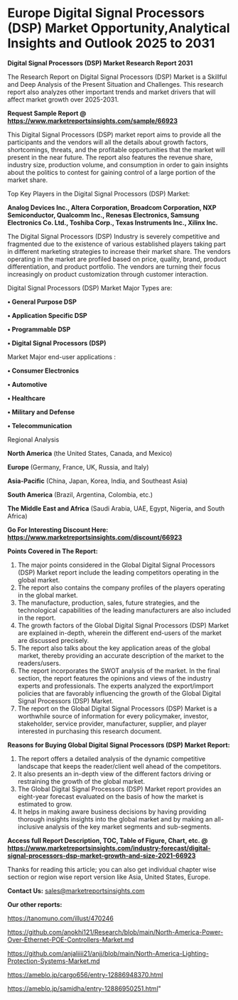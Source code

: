# Europe Digital Signal Processors (DSP) Market Opportunity,Analytical Insights and Outlook 2025 to 2031

<strong>Digital Signal Processors (DSP) Market Research Report 2031</strong>

The Research Report on Digital Signal Processors (DSP) Market is a Skillful and Deep Analysis of the Present Situation and Challenges. This research report also analyzes other important trends and market drivers that will affect market growth over 2025-2031.

<strong>Request Sample Report @ <a href=https://www.marketreportsinsights.com/sample/66923>https://www.marketreportsinsights.com/sample/66923</a></strong>

This Digital Signal Processors (DSP) market report aims to provide all the participants and the vendors will all the details about growth factors, shortcomings, threats, and the profitable opportunities that the market will present in the near future. The report also features the revenue share, industry size, production volume, and consumption in order to gain insights about the politics to contest for gaining control of a large portion of the market share.

Top Key Players in the Digital Signal Processors (DSP) Market:

<strong>Analog Devices Inc., Altera Corporation, Broadcom Corporation, NXP Semiconductor, Qualcomm Inc., Renesas Electronics, Samsung Electronics Co. Ltd., Toshiba Corp., Texas Instruments Inc., Xilinx Inc.</strong>

The Digital Signal Processors (DSP) Industry is severely competitive and fragmented due to the existence of various established players taking part in different marketing strategies to increase their market share. The vendors operating in the market are profiled based on price, quality, brand, product differentiation, and product portfolio. The vendors are turning their focus increasingly on product customization through customer interaction.

Digital Signal Processors (DSP) Market Major Types are:

<strong>• General Purpose DSP

• Application Specific DSP

• Programmable DSP

• Digital Signal Processors (DSP)</strong>

Market Major end-user applications :

<strong>• Consumer Electronics

• Automotive

• Healthcare

• Military and Defense

• Telecommunication</strong>

Regional Analysis

</u><strong><b>North America</b></strong> (the United States, Canada, and Mexico)

<strong><b>Europe </b></strong>(Germany, France, UK, Russia, and Italy)

<strong><b>Asia-Pacific</b></strong> (China, Japan, Korea, India, and Southeast Asia)

<strong><b>South America</b></strong> (Brazil, Argentina, Colombia, etc.)

<strong><b>The Middle East and Africa</b></strong> (Saudi Arabia, UAE, Egypt, Nigeria, and South Africa)

<strong>Go For Interesting Discount Here: <a href=https://www.marketreportsinsights.com/discount/66923>https://www.marketreportsinsights.com/discount/66923</a></strong>

<strong>Points Covered in The Report:</strong>
<ol>
  <li>The major points considered in the Global Digital Signal Processors (DSP) Market report include the leading competitors operating in the global market.</li>
  <li>The report also contains the company profiles of the players operating in the global market.</li>
  <li>The manufacture, production, sales, future strategies, and the technological capabilities of the leading manufacturers are also included in the report.</li>
  <li>The growth factors of the Global Digital Signal Processors (DSP) Market are explained in-depth, wherein the different end-users of the market are discussed precisely.</li>
  <li>The report also talks about the key application areas of the global market, thereby providing an accurate description of the market to the readers/users.</li>
  <li>The report incorporates the SWOT analysis of the market. In the final section, the report features the opinions and views of the industry experts and professionals. The experts analyzed the export/import policies that are favorably influencing the growth of the Global Digital Signal Processors (DSP) Market.</li>
  <li>The report on the Global Digital Signal Processors (DSP) Market is a worthwhile source of information for every policymaker, investor, stakeholder, service provider, manufacturer, supplier, and player interested in purchasing this research document.</li>
</ol>
<strong>Reasons for Buying Global Digital Signal Processors (DSP) Market Report:</strong>

<ol>
  <li>The report offers a detailed analysis of the dynamic competitive landscape that keeps the reader/client well ahead of the competitors.</li>
  <li>It also presents an in-depth view of the different factors driving or restraining the growth of the global market.</li>
  <li>The Global Digital Signal Processors (DSP) Market report provides an eight-year forecast evaluated on the basis of how the market is estimated to grow.</li>
  <li>It helps in making aware business decisions by having providing thorough insights insights into the global market and by making an all-inclusive analysis of the key market segments and sub-segments.</li>
</ol>
<strong>Access full Report Description, TOC, Table of Figure, Chart, etc. @ <a href=https://www.marketreportsinsights.com/industry-forecast/digital-signal-processors-dsp-market-growth-and-size-2021-66923>https://www.marketreportsinsights.com/industry-forecast/digital-signal-processors-dsp-market-growth-and-size-2021-66923</a></strong>


Thanks for reading this article; you can also get individual chapter wise section or region wise report version like Asia, United States, Europe.

<strong>Contact Us:</strong>
sales@marketreportsinsights.com

<strong>Our other reports:</strong>

<a href=https://tanomuno.com/illust/470246>https://tanomuno.com/illust/470246</a>

<a href=https://github.com/anokhi121/Research/blob/main/North-America-Power-Over-Ethernet-POE-Controllers-Market.md>https://github.com/anokhi121/Research/blob/main/North-America-Power-Over-Ethernet-POE-Controllers-Market.md</a>

<a href=https://github.com/anjaliiii21/anjj/blob/main/North-America-Lighting-Protection-Systems-Market.md>https://github.com/anjaliiii21/anjj/blob/main/North-America-Lighting-Protection-Systems-Market.md</a>

<a href=https://ameblo.jp/cargo656/entry-12886948370.html>https://ameblo.jp/cargo656/entry-12886948370.html</a>

<a href=https://ameblo.jp/samidha/entry-12886950251.html>https://ameblo.jp/samidha/entry-12886950251.html</a>"

